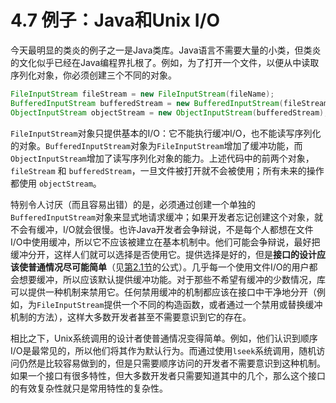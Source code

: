 # 4.7 例子：Java和Unix I/O

今天最明显的类炎的例子之一是Java类库。Java语言不需要大量的小类，但类炎的文化似乎已经在Java编程界扎根了。例如，为了打开一个文件，以便从中读取序列化对象，你必须创建三个不同的对象。

```java
FileInputStream fileStream = new FileInputStream(fileName); 
BufferedInputStream bufferedStream = new BufferedInputStream(fileStream); 
ObjectInputStream objectStream = new ObjectInputStream(bufferedStream);
```

`FileInputStream`对象只提供基本的I/O：它不能执行缓冲I/O，也不能读写序列化的对象。`BufferedInputStream`对象为`FileInputStream`增加了缓冲功能，而 `ObjectInputStream`增加了读写序列化对象的能力。上述代码中的前两个对象，`fileStream` 和 `bufferedStream`，一旦文件被打开就不会被使用；所有未来的操作都使用 `objectStream`。

特别令人讨厌（而且容易出错）的是，必须通过创建一个单独的`BufferedInputStream`对象来显式地请求缓冲；如果开发者忘记创建这个对象，就不会有缓冲，I/O就会很慢。也许Java开发者会争辩说，不是每个人都想在文件I/O中使用缓冲，所以它不应该被建立在基本机制中。他们可能会争辩说，最好把缓冲分开，这样人们就可以选择是否使用它。提供选择是好的，但是**接口的设计应该使普通情况尽可能简单**（见[第2.1节](../di-er-zhang-fu-za-xing-de-ben-zhi/2.1-fu-za-xing-de-ding-yi.md)的公式）。几乎每一个使用文件I/O的用户都会想要缓冲，所以应该默认提供缓冲功能。对于那些不希望有缓冲的少数情况，库可以提供一种机制来禁用它。任何禁用缓冲的机制都应该在接口中干净地分开（例如，为`FileInputStream`提供一个不同的构造函数，或者通过一个禁用或替换缓冲机制的方法），这样大多数开发者甚至不需要意识到它的存在。

相比之下，Unix系统调用的设计者使普通情况变得简单。例如，他们认识到顺序I/O是最常见的，所以他们将其作为默认行为。而通过使用`lseek`系统调用，随机访问仍然是比较容易做到的，但是只需要顺序访问的开发者不需要意识到这种机制。如果一个接口有很多特性，但大多数开发者只需要知道其中的几个，那么这个接口的有效复杂性就只是常用特性的复杂性。
